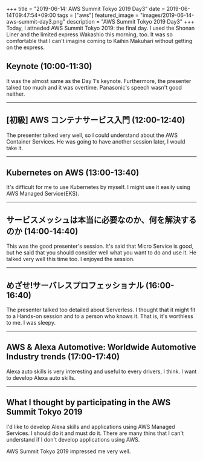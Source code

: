 +++
title =  "2019-06-14: AWS Summit Tokyo 2019 Day3"
date = 2019-06-14T09:47:54+09:00
tags = ["aws"]
featured_image = "images/2019-06-14-aws-summit-day3.png"
description = "AWS Summit Tokyo 2019 Day3"
+++
Today, I attneded AWS Summit Tokyo 2019: the final day.
I used the Shonan Liner and the limited express Wakashio this morning, too.
It was so comfortable that I can't imagine coming to Kaihin Makuhari
without getting on the express.

## Keynote (10:00-11:30)

It was the almost same as the Day 1's keynote.
Furthermore, the presenter talked too much and it was overtime.
Panasonic's speech wasn't good neither.

<!--
Day1 の Keynote と内容はあまり変わらない。
なんなら気分良く話しすぎたせいかひどい時間超過。
Panasonic の発表内容もあんまり。
-->

- - -
## [初級] AWS コンテナサービス入門 (12:00-12:40)

The presenter talked very well, so I could understand about the AWS Container Services.
He was going to have another session later, I would take it.

<!--
喋りが上手でかなり良かった。
コンテナや EKS, Fargate について楽しく学ぶことができました。
この人のセッションがあるのでそっちも聴きに行こう。
-->

- - -
## Kubernetes on AWS (13:00-13:40)

It's difficult for me to use Kubernetes by myself.
I might use it easily using AWS Managed Service(EKS).

<!--
k8s について。
自分でやろうとすると、やはり難しそうな感じ。
でも自分でやってみないと AWS での有り難みがわからないので、
一度触っておこうと思います。
-->

- - -
## サービスメッシュは本当に必要なのか、何を解決するのか (14:00-14:40)
This was the good presenter's session.
It's said that Micro Service is good, 
but he said that you should consider well what you want to do and use it.
He talked very well this time too.
I enjoyed the session.

<!--
サービスメッシュについて、Micro Service とか言っているけど、
その内容についてよく吟味する必要があるよという話。
話が上手なのでやはり面白かった。
-->

- - -
## めざせ!サーバレスプロフェッショナル (16:00-16:40)

The presenter talked too detailed about Serverless.
I thought that it might fit to a Hands-on session and
to a person who knows it.
That is, it's worthless to me.
I was sleepy.


<!--
話が細かすぎて、このような大きいセッションでする内容じゃないな。
ハンズオンとかでする内容。

何か知っている人が聞いたら分かるかもしれんけど、
わからん人が聞いたらわからんみたいな。
つまり、誰に向けて話してるのかよくわからんみたいな。
眠かった。
-->


- - -
## AWS & Alexa Automotive: Worldwide Automotive Industry trends (17:00-17:40)

Alexa auto skills is very interesting and useful to every drivers, I think.
I want to develop Alexa auto skills.

- - -

## What I thought by participating in the AWS Summit Tokyo 2019

I'd like to develop Alexa skills and applications using AWS Managed Services.
I should do it and must do it.
There are many thins that I can't understand
if I don't develop applications using AWS.

AWS Summit Tokyo 2019 impressed me very well.
